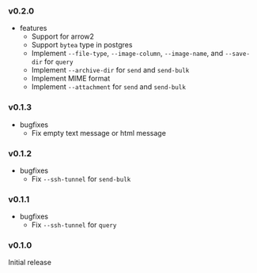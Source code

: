 <!-- markdownlint-disable MD041 -->

### v0.2.0

- features
  - Support for arrow2
  - Support `bytea` type in postgres
  - Implement `--file-type`, `--image-column`, `--image-name`, and `--save-dir` for `query`
  - Implement `--archive-dir` for `send` and `send-bulk`
  - Implement MIME format
  - Implement `--attachment` for `send` and `send-bulk`

### v0.1.3

- bugfixes
  - Fix empty text message or html message

### v0.1.2

- bugfixes
  - Fix `--ssh-tunnel` for `send-bulk`

### v0.1.1

- bugfixes
  - Fix `--ssh-tunnel` for `query`

### v0.1.0

Initial release
